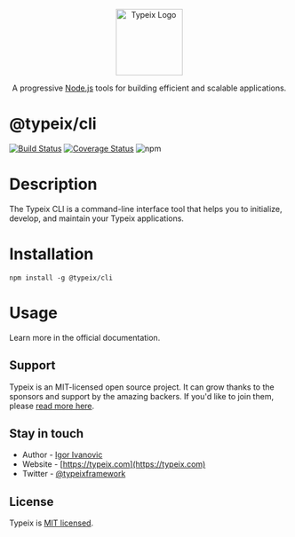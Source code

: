 <p align="center">
  <a href="https://typeix.com" target="blank">
    <img src="https://avatars.githubusercontent.com/u/38910665?s=200&v=4" width="120" alt="Typeix Logo" />
  </a>
</p>
<p align="center">
A progressive <a href="https://nodejs.org" target="_blank">Node.js</a>
tools for building efficient and scalable applications.
</p>

# @typeix/cli
[![Build Status][travis-img]][travis-url]
[![Coverage Status][coverage-img]][coverage-url]
![npm][npm-version-img]

# Description
The Typeix CLI is a command-line interface tool that helps you to initialize, develop, and maintain 
your Typeix applications.

# Installation
```shell
npm install -g @typeix/cli
```

# Usage
Learn more in the official documentation.

## Support
Typeix is an MIT-licensed open source project. It can grow thanks to the sponsors and support by the amazing backers. 
If you'd like to join them, please [read more here](https://docs.typeix.com/support).

## Stay in touch
* Author - [Igor Ivanovic](https://twitter.com/igorzg1987)
* Website - [https://typeix.com](https://typeix.com)
* Twitter - [@typeixframework](https://twitter.com/typeixframework)

## License

Typeix is [MIT licensed](LICENSE).

[travis-url]: https://travis-ci.com/typeix/cli
[travis-img]: https://travis-ci.com/typeix/cli.svg?branch=master
[npm-version-img]: https://img.shields.io/npm/v/@typeix/cli
[coverage-img]: https://coveralls.io/repos/github/typeix/cli/badge.svg?branch=master
[coverage-url]: https://coveralls.io/github/typeix/cli?branch=master
